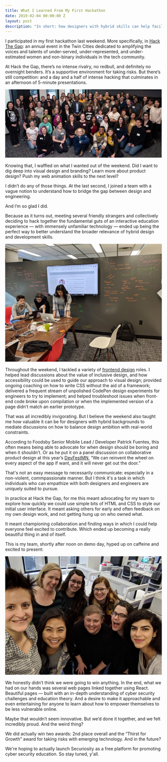 ```yaml
---
title: What I Learned From My First Hackathon
date: 2019-02-04 00:00:00 Z
layout: post
description: "In short: how designers with hybrid skills can help facilitate compassionate collaboration."
---
```

I participated in my first hackathon last weekend. More specifically, in [Hack The Gap](https://www.hackthegap.com/): an annual event in the Twin Cities dedicated to amplifying the voices and talents of under-served, under-represented, and under-estimated women and non-binary individuals in the tech community.

At Hack the Gap, there’s no intense rivalry, no redbull, and definitely no overnight benders. It’s a supportive environment for taking risks. But there’s still competition: and a day and a half of intense hacking that culminates in an afternoon of 5-minute presentations.

![Photo of participants, mentors, and sponsors of the non-binary and women-oriented hackathon known as Hack the Gap](/assets/img/hackthegap-group.jpg)

Knowing that, I waffled on what I wanted out of the weekend. Did I want to dig deep into visual design and branding? Learn more about product design? Push my web animation skills to the next level? 

I didn’t do any of those things. At the last second, I joined a team with a vague notion to understand how to bridge the gap between design and engineering. 

And I’m so glad I did.

Because as it turns out, meeting several friendly strangers and collectively deciding to hack together the fundamental guts of an interactive education experience — with immensely unfamiliar technology — ended up being the perfect way to better understand the broader relevance of hybrid design and development skills. 

![Photo of three members of the Hack The Gap team, Securiosity](/assets/img/hackthegap-whiteboard.jpg)

Throughout the weekend, I tackled a variety of [frontend design](http://bradfrost.com/blog/post/frontend-design/) roles. I helped lead discussions about the value of inclusive design, and how accessibility could be used to guide our approach to visual design; provided ongoing coaching on how to write CSS without the aid of a framework; delivered a frequent stream of unpolished CodePen design experiments for engineers to try to implement; and helped troubleshoot issues when front-end code broke upon compilation or when the implemented version of a page didn’t match an earlier prototype. 

That was all incredibly invigorating. But I believe the weekend also taught me how valuable it can be for designers with hybrid backgrounds to mediate discussions on how to balance design ambition with real-world constraints. 

According to Foodsby Senior Mobile Lead / Developer Patrick Fuentes, this often means being able to advocate for when design should be boring and when it shouldn’t. 
Or as he put it on a panel discussion on collaborative product design at this year’s [DevFestMN](https://devfest.mn/), “We can reinvent the wheel on every aspect of the app if want, and it will never get out the door.”

That's not an easy message to necessarily communicate: especially in a non-violent, commpassionate manner. But I think it's a task in which individuals who can empathize with both designers and engineers are uniquely suited to pursue. 

In practice at Hack the Gap, for me this meant advocating for my team to explore how quickly we could use simple bits of HTML and CSS to style our initial user interface. It meant asking others for early and often feedback on my own design work, and not getting hung up on who owned what.

It meant championing collaboration and finding ways in which I could help everyone feel excited to contribute. Which ended up becoming a really beautiful thing in and of itself. 

This is my team, shortly after noon on demo day, hyped up on caffeine and excited to present:

![Photo of all members of the Hack the Gap team, Securiosity](/assets/img/hackthegap-securiosityteam.jpg)

We honestly didn’t think we were going to win anything. In the end, what we had on our hands was several web pages linked together using React. Beautiful pages — built with an in-depth understanding of cyber security challenges and education theory. And a desire to make it approachable and even entertaining for anyone to learn about how to empower themselves to be less vulnerable online. 

Maybe that wouldn’t seem innovative. But we’d done it together, and we felt incredibly proud. And the weird thing? 

We did actually win two awards: 2nd place overall and the “Thirst for Growth” award for taking risks with emerging technology. And in the future? 

We're hoping to actually launch Securiosity as a free platform for promoting cyber security education. So stay tuned, y'all. 